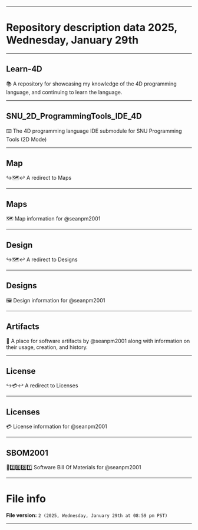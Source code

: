 
***

# Repository description data 2025, Wednesday, January 29th

---

## Learn-4D

📚️ A repository for showcasing my knowledge of the 4D programming language, and continuing to learn the language. 

---

## SNU_2D_ProgrammingTools_IDE_4D

⌨️ The 4D programming language IDE submodule for SNU Programming Tools (2D Mode)

---

## Map

↪️🗺️↩️ A redirect to Maps

---

## Maps

🗺️ Map information for @seanpm2001

---

## Design

↪️🗺️↩️ A redirect to Designs

---

## Designs

🖼️ Design information for @seanpm2001

---

## Artifacts

🦴️ A place for software artifacts by @seanpm2001 along with information on their usage, creation, and history.

---

## License

↪️💳️↩️ A redirect to Licenses

---

## Licenses

💳️ License information for @seanpm2001

---

## SBOM2001

🧾️2️⃣️0️⃣️0️⃣️1️⃣️ Software Bill Of Materials for @seanpm2001

***

# File info

**File version:** `2 (2025, Wednesday, January 29th at 08:59 pm PST)`

***

